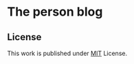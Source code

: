# The person blog
## License

This work is published under [MIT](https://github.com/cotes2020/jekyll-theme-chirpy/blob/master/LICENSE) License.
